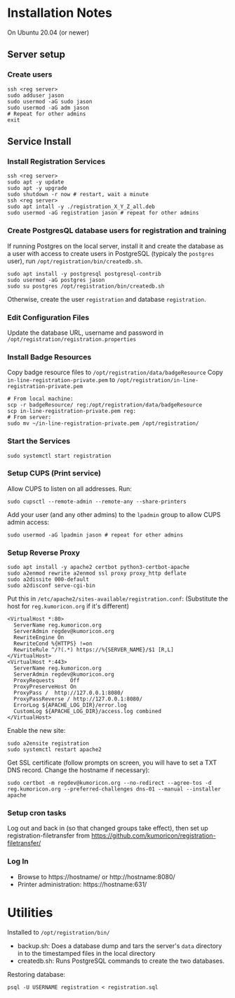 # Installation Notes

On Ubuntu 20.04 (or newer)

## Server setup
### Create users
```shell
ssh <reg server>
sudo adduser jason
sudo usermod -aG sudo jason
sudo usermod -aG adm jason
# Repeat for other admins
exit
```

## Service Install
### Install Registration Services
```shell
ssh <reg server>
sudo apt -y update
sudo apt -y upgrade
sudo shutdown -r now # restart, wait a minute
ssh <reg server>
sudo apt intall -y ./registration_X_Y_Z_all.deb
sudo usermod -aG registration jason # repeat for other admins
```


### Create PostgresQL database users for registration and training
If running Postgres on the local server, install it and create the database as a user with access to create users in PostgreSQL (typicaly the `postgres` user),
run `/opt/registration/bin/createdb.sh`.

```shell
sudo apt install -y postgresql postgresql-contrib
sudo usermod -aG postgres jason
sudo su postgres /opt/registration/bin/createdb.sh
```

Otherwise, create the user `registration` and database `registration`.

### Edit Configuration Files
Update the database URL, username and password in `/opt/registration/registration.properties`

### Install Badge Resources
Copy badge resource files to `/opt/registration/data/badgeResource`
Copy `in-line-registration-private.pem` to `/opt/registration/in-line-registration-private.pem`

```shell
# From local machine:
scp -r badgeResource/ reg:/opt/registration/data/badgeResource
scp in-line-registration-private.pem reg:
# From server:
sudo mv ~/in-line-registration-private.pem /opt/registration/
```

### Start the Services
```shell
sudo systemctl start registration
```

### Setup CUPS (Print service)
Allow CUPS to listen on all addresses. Run:
```shell
sudo cupsctl --remote-admin --remote-any --share-printers
```
Add your user (and any other admins) to the `lpadmin` group to allow CUPS admin access:

```shell
sudo usermod -aG lpadmin jason # repeat for other admins
```

### Setup Reverse Proxy

```shell
sudo apt install -y apache2 certbot python3-certbot-apache
sudo a2enmod rewrite a2enmod ssl proxy proxy_http deflate
sudo a2dissite 000-default
sudo a2disconf serve-cgi-bin
```

Put this in `/etc/apache2/sites-available/registration.conf`:
(Substitute the host for `reg.kumoricon.org` if it's different)
```
<VirtualHost *:80>
  ServerName reg.kumoricon.org
  ServerAdmin regdev@kumoricon.org
  RewriteEngine On
  RewriteCond %{HTTPS} !=on
  RewriteRule ^/?(.*) https://%{SERVER_NAME}/$1 [R,L]
</VirtualHost>
<VirtualHost *:443>
  ServerName reg.kumoricon.org
  ServerAdmin regdev@kumoricon.org
  ProxyRequests     Off
  ProxyPreserveHost On
  ProxyPass /  http://127.0.0.1:8080/
  ProxyPassReverse / http://127.0.0.1:8080/
  ErrorLog ${APACHE_LOG_DIR}/error.log
  CustomLog ${APACHE_LOG_DIR}/access.log combined
</VirtualHost>
```

Enable the new site:
```shell
sudo a2ensite registration
sudo systemctl restart apache2
```

Get SSL certificate (follow prompts on screen, you will have to set a TXT DNS record. Change the hostname if necessary):
```shell
sudo certbot -m regdev@kumoricon.org --no-redirect --agree-tos -d reg.kumoricon.org --preferred-challenges dns-01 --manual --installer apache
```

### Setup cron tasks
Log out and back in (so that changed groups take effect), then set up
registration-filetransfer from https://github.com/kumoricon/registration-filetransfer/



### Log In
- Browse to https://hostname/ or http://hostname:8080/
- Printer administration: https://hostname:631/


# Utilities
Installed to `/opt/registration/bin/`

- backup.sh: Does a database dump and tars the server's `data` directory in to the timestamped files in the local directory
- createdb.sh: Runs PostgreSQL commands to create the two databases.

Restoring database:
```shell
psql -U USERNAME registration < registration.sql
```